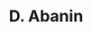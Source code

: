 ---
layout: page
title: D. Abanin
description: Postdoc
img: 
redirect: 
importance: 1
category: former postdocs
---